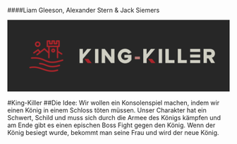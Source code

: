 ####Liam Gleeson, Alexander Stern & Jack Siemers


![](/images/logo.png)


#King-Killer
##Die Idee:
Wir wollen ein Konsolenspiel machen, indem wir einen König in einem Schloss töten müssen. Unser Charakter hat ein Schwert, Schild und muss sich durch die Armee des Königs kämpfen und am Ende gibt es einen epischen Boss Fight gegen den König. Wenn der König besiegt wurde, bekommt man seine Frau und wird der neue König.
